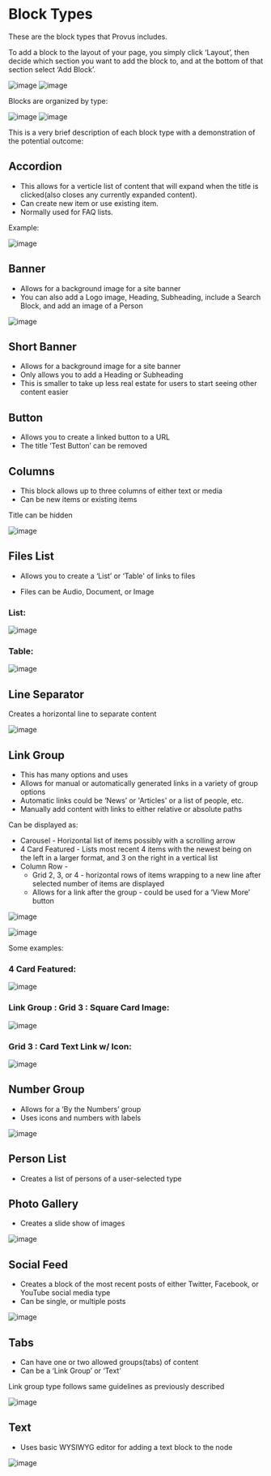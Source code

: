 # Block Types

These are the block types that Provus includes.

To add a block to the layout of your page, you simply click ‘Layout’, then decide which section you want to add the block to, and at the bottom of that section select ‘Add Block’.

![image](https://user-images.githubusercontent.com/512243/95464482-fe608b00-0947-11eb-9ebd-604803dbbd4b.png)
![image](https://user-images.githubusercontent.com/512243/95464533-0f110100-0948-11eb-995a-d34d79eb7c4a.png)

Blocks are organized by type:

![image](https://user-images.githubusercontent.com/512243/95464720-48e20780-0948-11eb-8654-23dfe54159b4.png)
![image](https://user-images.githubusercontent.com/512243/95464833-6911c680-0948-11eb-8997-b4e12d2c893e.png)

This is a very brief description of each block type with a demonstration of the potential outcome:

## Accordion

* This allows for a verticle list of content that will expand when the title is clicked(also closes any currently expanded content).
* Can create new item or use existing item.
* Normally used for FAQ lists.

Example:

![image](https://user-images.githubusercontent.com/512243/95465544-47650f00-0949-11eb-8ba9-ea35dd482866.png)

## Banner

* Allows for a background image for a site banner
* You can also add a Logo image, Heading, Subheading, include a Search Block, and add an image of a Person

![image](https://user-images.githubusercontent.com/512243/95465836-9c088a00-0949-11eb-9f77-82f3dcf24682.png)

## Short Banner

* Allows for a background image for a site banner
* Only allows you to add a Heading or Subheading
* This is smaller to take up less real estate for users to start seeing other content easier

## Button

* Allows you to create a linked button to a URL
* The title ‘Test Button’ can be removed

## Columns

* This block allows up to three columns of either  text or media
* Can be new items or existing items

Title can be hidden

![image](https://user-images.githubusercontent.com/512243/95465952-c9553800-0949-11eb-872d-21d0cc95d326.png)

## Files List

* Allows you to create a ‘List’ or ‘Table' of links to files

* Files can be Audio, Document, or Image

### List:

![image](https://user-images.githubusercontent.com/512243/95466001-da05ae00-0949-11eb-8717-472e90f174a8.png)

### Table:

![image](https://user-images.githubusercontent.com/512243/95466028-e25de900-0949-11eb-9917-df93faa5b394.png)

## Line Separator

Creates a horizontal line to separate content

![image](https://user-images.githubusercontent.com/512243/95466100-f99cd680-0949-11eb-8dee-ce107fa3ba4e.png)

## Link Group

* This has many options and uses
* Allows for manual or automatically generated links in a variety of group options
* Automatic links could be ‘News’ or 'Articles' or a list of people, etc.
* Manually add content with links to either relative or absolute paths

Can be displayed as:

* Carousel - Horizontal list of items possibly with a scrolling arrow
* 4 Card Featured - Lists most recent 4 items with the newest being on the left in a larger format, and 3 on the right in a vertical list
* Column Row -
  * Grid 2, 3, or 4 - horizontal rows of items wrapping to a new line after selected number of items are displayed
  * Allows for a link after the group - could be used for a ‘View More’ button

![image](https://user-images.githubusercontent.com/512243/95466165-0e796a00-094a-11eb-82d3-60a2926c3f2c.png)

![image](https://user-images.githubusercontent.com/512243/95466287-2e109280-094a-11eb-8305-de2f13100c7d.png)

Some examples:

### 4 Card Featured:
![image](https://user-images.githubusercontent.com/512243/95466314-37016400-094a-11eb-8844-b92709cfdf25.png)


### Link Group : Grid 3 : Square Card Image:

![image](https://user-images.githubusercontent.com/512243/95466370-47b1da00-094a-11eb-80b7-715f16e9b18a.png)


### Grid 3 : Card Text Link w/ Icon:

![image](https://user-images.githubusercontent.com/512243/95466408-500a1500-094a-11eb-85d4-774546fe7357.png)


## Number Group

* Allows for a ‘By the Numbers’ group
* Uses icons and numbers with labels

![image](https://user-images.githubusercontent.com/512243/95466437-58625000-094a-11eb-90d8-dab3fcd9ef1d.png)

## Person List

* Creates a list of persons of a user-selected type

## Photo Gallery

* Creates a slide show of images

![image](https://user-images.githubusercontent.com/512243/95466534-6fa13d80-094a-11eb-880c-1aa0b961d7db.png)

## Social Feed

* Creates a block of the most recent posts of either Twitter, Facebook, or YouTube social media type
* Can be single, or multiple posts

![image](https://user-images.githubusercontent.com/512243/95466535-6fa13d80-094a-11eb-960c-56a89ffaaeb1.png)


## Tabs

* Can have one or two allowed groups(tabs) of content
* Can be a ‘Link Group’ or ‘Text’

Link group type follows same guidelines as previously described

![image](https://user-images.githubusercontent.com/512243/95466626-8778c180-094a-11eb-9046-0eafc10ebd13.png)


## Text

* Uses basic WYSIWYG editor for adding a text block to the node

![image](https://user-images.githubusercontent.com/512243/95466656-91022980-094a-11eb-90e2-7574ebed8d5f.png)

